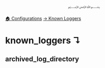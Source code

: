 <p align=center>
   ﷽
</p>

[🏠 Configurations](/docs/CONFIGURATION.md)
[→ Known Loggers](/docs/configurations/known_loggers/#known_loggers)

# known_loggers ↴
## archived_log_directory



